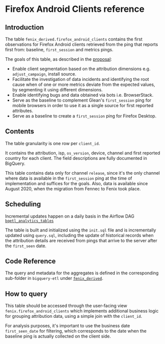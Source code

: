 # Firefox Android Clients reference

<!-- toc -->

## Introduction

The table `fenix_derived.firefox_android_clients` contains the first observations
for Firefox Android clients retrieved from the ping that reports first from:
baseline, `first_session` and metrics pings.

The goals of this table, as described in the
[proposal](https://docs.google.com/document/d/12bj4DhCybelqHVgOVq8KJlzgtbbUw3f68palNrv-gaM/):

- Enable client segmentation based on the attribution dimensions
  e.g. `adjust_campaign`, install source.
- Facilitate the investigation of data incidents and identifying the root cause
  when of one or more metrics deviate from the expected values, by segmenting it
  using different dimensions.
- Enable identifying bugs and data obtained via bots i.e. BrowserStack.
- Serve as the baseline to complement Glean's `first_session` ping for mobile browsers
  in order to use it as a single source for first reported attributes.
- Serve as a baseline to create a `first_session` ping for Firefox Desktop.

## Contents

The table granularity is one row per `client_id`.

It contains the attribution, isp, `os_version`, device, channel and first
reported country for each client. The field descriptions are fully
documented in BigQuery.

This table contains data only for channel `release`, since it's the only
channel where data is available in the `first_session` ping at the time
of implementation and suffices for the goals. Also, data is available
since August 2020, when the migration from Fennec to Fenix took place.

## Scheduling

Incremental updates happen on a daily basis in the Airflow DAG
[`bqetl_analytics_tables`](https://workflow.telemetry.mozilla.org/home?search=bqetl_analytics_tables)

The table is built and initialized using the `init.sql` file and
is incrementally updated using `query.sql`, including the update of
historical records when the attribution details are received from pings
that arrive to the server after the `first_seen` date.

## Code Reference

The query and metadata for the aggregates is defined in the corresponding
sub-folder in `bigquery-etl` under
[`fenix_derived`](https://github.com/mozilla/bigquery-etl/tree/main/sql/moz-fx-data-shared-prod/fenix_derived/firefox_android_clients_v1).

## How to query

This table should be accessed through the user-facing view
`fenix.firefox_android_clients` which implements additional
business logic for grouping attribution data, using a simple
join with the `client_id`.

For analysis purposes, it's important to use the business date
`first_seen_date` for filtering, which corresponds to the date when
the baseline ping is actually collected on the client side.
